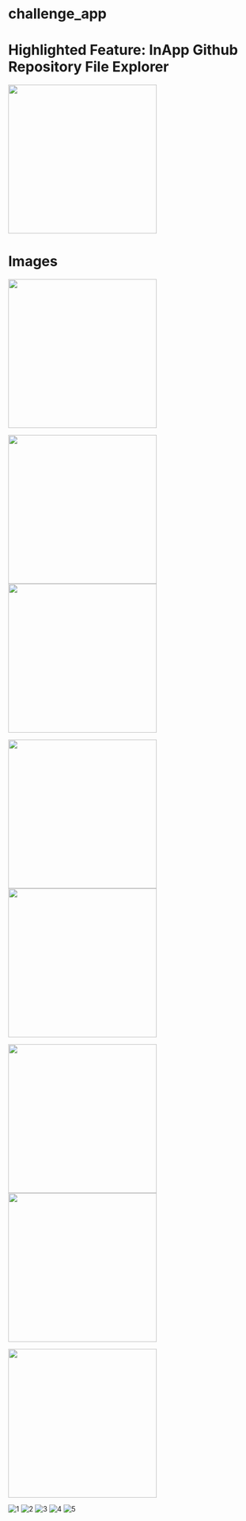 # challenge_app

# Highlighted Feature: InApp Github Repository File Explorer
<img src="https://user-images.githubusercontent.com/40795940/210559097-19889c18-4dc8-46ae-98e6-f086e63959d0.gif" width="300">

# Images

<img src= 1 width="300">


<img src="https://user-images.githubusercontent.com/40795940/210558577-6e52310b-7670-42ca-8564-5aa95ab81da1.png" width="300"> <img src="https://user-images.githubusercontent.com/40795940/210558643-d5249980-8c24-4905-8f2f-75aa8cc39b13.png" width="300">

<img src="https://user-images.githubusercontent.com/40795940/210558693-fc5e42ab-dd33-4bc5-9b48-027d9928cb33.png" width="300"> <img src="https://user-images.githubusercontent.com/40795940/210558769-16bf5f79-7601-4cea-bf56-28da72e1cc5a.png" width="300">

<img src="https://user-images.githubusercontent.com/40795940/210558900-9042216d-e299-4dde-ac17-5551c9421c18.png" width="300"> <img src="https://user-images.githubusercontent.com/40795940/210558952-278b633a-e5a6-4add-955b-34b11852d1c3.png" width="300">

<img src="https://user-images.githubusercontent.com/40795940/210558952-278b633a-e5a6-4add-955b-34b11852d1c3.png" width="300">

![1](https://user-images.githubusercontent.com/40795940/210561159-f853a379-ee93-4547-adfd-cc164f9a1996.png)
![2](https://user-images.githubusercontent.com/40795940/210561163-58f9a79f-4690-4bff-8765-747ae6ded5e4.png)
![3](https://user-images.githubusercontent.com/40795940/210561166-5f7cc5ec-24c7-4982-9f52-c34181ffb7b1.png)
![4](https://user-images.githubusercontent.com/40795940/210561169-2f43a7e4-9bce-4d27-ac72-caea50ad42ba.png)
![5](https://user-images.githubusercontent.com/40795940/210561172-b8d42f59-77e6-49c4-b2a1-5a67d370e5c3.png)
